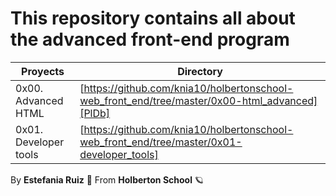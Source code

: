 # This repository contains all about the advanced front-end program
| Proyects | Directory |
| ------ | ------ |
| 0x00. Advanced HTML | [https://github.com/knia10/holbertonschool-web_front_end/tree/master/0x00-html_advanced][PlDb] |
|0x01. Developer tools | [https://github.com/knia10/holbertonschool-web_front_end/tree/master/0x01-developer_tools]


By **Estefania Ruiz** 🦌 From **Holberton School** 🪐